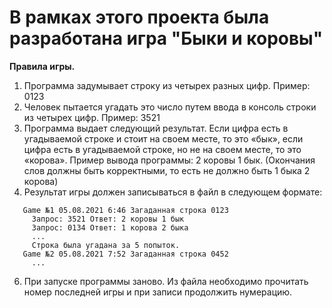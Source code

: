 # В рамках этого проекта была разработана игра "Быки и коровы"
 __Правила игры.__
 1. Программа задумывает строку из четырех разных цифр.
 Пример: 0123
 2. Человек пытается угадать это число путем ввода в консоль строки из четырех цифр.
 Пример: 3521
 3. Программа выдает следующий результат. Если цифра есть в угадываемой строке и стоит на своем месте,
 то это «бык», если цифра есть в угадываемой строке, но не на своем месте, то это «корова».
 Пример вывода программы: 2 коровы 1 бык.
 (Окончания слов должны быть корректными, то есть не должно быть 1 быка 2 корова)
 4. Результат игры должен записываться в файл в следующем формате:
 ```
    Game №1 05.08.2021 6:46 Загаданная строка 0123
      Запрос: 3521 Ответ: 2 коровы 1 бык
      Запрос: 0134 Ответ: 1 корова 2 быка
      ...
      Строка была угадана за 5 попыток.
    Game №2 05.08.2021 7:52 Загаданная строка 0452
      ...
```
 6. При запуске программы заново. Из файла необходимо прочитать номер последней игры
 и при записи продолжить нумерацию.
